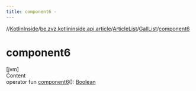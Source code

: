 ```yaml
---
title: component6 -
---
```

//[KotlinInside](../../../index.md)/[be.zvz.kotlininside.api.article](../../index.md)/[ArticleList](../index.md)/[GallList](index.md)/[component6](component6.md)



# component6  
[jvm]  
Content  
operator fun [component6](component6.md)(): [Boolean](https://kotlinlang.org/api/latest/jvm/stdlib/kotlin/-boolean/index.html)  



